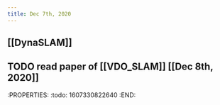 ```yaml
---
title: Dec 7th, 2020
---
```


## [[DynaSLAM]]
## TODO read paper of [[VDO_SLAM]] [[Dec 8th, 2020]] 
:PROPERTIES:
:todo: 1607330822640
:END:
##
